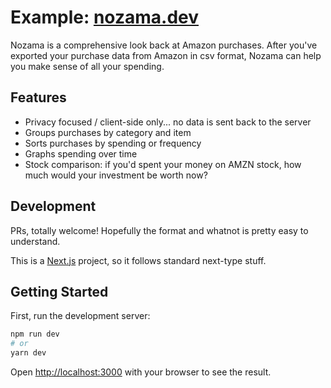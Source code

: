 # Example: [nozama.dev](https://nozama.dev)

Nozama is a comprehensive look back at Amazon purchases. After you've exported your purchase data from Amazon in csv format, Nozama can help you make sense of all your spending. 

## Features
* Privacy focused / client-side only... no data is sent back to the server
* Groups purchases by category and item
* Sorts purchases by spending or frequency
* Graphs spending over time
* Stock comparison: if you'd spent your money on AMZN stock, how much would your investment be worth now?


## Development

PRs, totally welcome! Hopefully the format and whatnot is pretty easy to understand.

This is a [Next.js](https://nextjs.org/) project, so it follows standard next-type stuff.

## Getting Started

First, run the development server:

```bash
npm run dev
# or
yarn dev
```

Open [http://localhost:3000](http://localhost:3000) with your browser to see the result.

